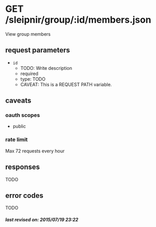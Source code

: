 # GET /sleipnir/group/:id/members.json

View group members

## request parameters

- `id`
  - TODO: Write description
  - required
  - type: TODO
  - CAVEAT: This is a REQUEST PATH variable.

## caveats

### oauth scopes

- public

### rate limit

Max 72 requests every hour

## responses

TODO

## error codes

TODO

##### last revised on: 2015/07/19 23:22
